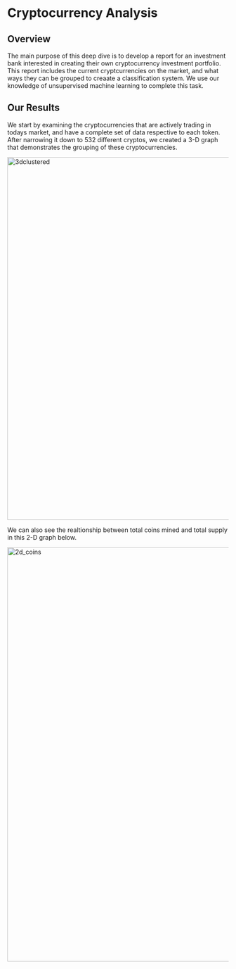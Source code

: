 # Cryptocurrency Analysis

## Overview 

The main purpose of this deep dive is to develop a report for an investment bank interested in creating their own cryptocurrency investment portfolio. This report includes the current cryptcurrencies on the market, and what ways they can be grouped to creaate a classification system. We use our knowledge of unsupervised machine learning to complete this task.

## Our Results

We start by examining the cryptocurrencies that are actively trading in todays market, and have a complete set of data respective to each token. After narrowing it down to 532 different cryptos, we created a 3-D graph that demonstrates the grouping of these cryptocurrencies.

<img width="825" alt="3dclustered" src="https://user-images.githubusercontent.com/74481469/113615062-394a2f80-9608-11eb-9df5-11453a08c35d.png">

We can also see the realtionship between total coins mined and total supply in this 2-D graph below.

<img width="942" alt="2d_coins" src="https://user-images.githubusercontent.com/74481469/113615205-6c8cbe80-9608-11eb-9a58-3cc80b0f69f6.png">
